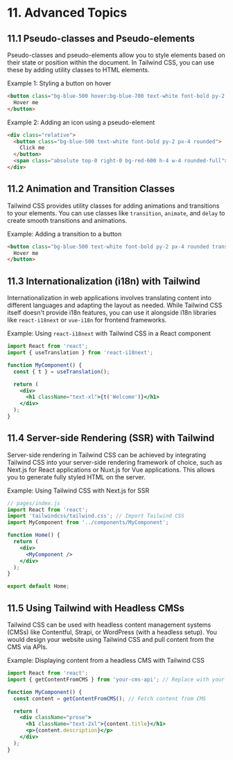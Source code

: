 # 11. Advanced Topics

## 11.1 Pseudo-classes and Pseudo-elements

Pseudo-classes and pseudo-elements allow you to style elements based on their state or position within the document. In Tailwind CSS, you can use these by adding utility classes to HTML elements.

Example 1: Styling a button on hover
```html
<button class="bg-blue-500 hover:bg-blue-700 text-white font-bold py-2 px-4 rounded">
  Hover me
</button>
```

Example 2: Adding an icon using a pseudo-element
```html
<div class="relative">
  <button class="bg-blue-500 text-white font-bold py-2 px-4 rounded">
    Click me
  </button>
  <span class="absolute top-0 right-0 bg-red-600 h-4 w-4 rounded-full"></span>
</div>
```

## 11.2 Animation and Transition Classes

Tailwind CSS provides utility classes for adding animations and transitions to your elements. You can use classes like `transition`, `animate`, and `delay` to create smooth transitions and animations.

Example: Adding a transition to a button
```html
<button class="bg-blue-500 text-white font-bold py-2 px-4 rounded transition hover:bg-blue-700">
  Hover me
</button>
```

## 11.3 Internationalization (i18n) with Tailwind

Internationalization in web applications involves translating content into different languages and adapting the layout as needed. While Tailwind CSS itself doesn't provide i18n features, you can use it alongside i18n libraries like `react-i18next` or `vue-i18n` for frontend frameworks.

Example: Using `react-i18next` with Tailwind CSS in a React component
```jsx
import React from 'react';
import { useTranslation } from 'react-i18next';

function MyComponent() {
  const { t } = useTranslation();

  return (
    <div>
      <h1 className="text-xl">{t('Welcome')}</h1>
    </div>
  );
}
```

## 11.4 Server-side Rendering (SSR) with Tailwind

Server-side rendering in Tailwind CSS can be achieved by integrating Tailwind CSS into your server-side rendering framework of choice, such as Next.js for React applications or Nuxt.js for Vue applications. This allows you to generate fully styled HTML on the server.

Example: Using Tailwind CSS with Next.js for SSR
```jsx
// pages/index.js
import React from 'react';
import 'tailwindcss/tailwind.css'; // Import Tailwind CSS
import MyComponent from '../components/MyComponent';

function Home() {
  return (
    <div>
      <MyComponent />
    </div>
  );
}

export default Home;
```

## 11.5 Using Tailwind with Headless CMSs

Tailwind CSS can be used with headless content management systems (CMSs) like Contentful, Strapi, or WordPress (with a headless setup). You would design your website using Tailwind CSS and pull content from the CMS via APIs.

Example: Displaying content from a headless CMS with Tailwind CSS
```jsx
import React from 'react';
import { getContentFromCMS } from 'your-cms-api'; // Replace with your actual CMS API function

function MyComponent() {
  const content = getContentFromCMS(); // Fetch content from CMS

  return (
    <div className="prose">
      <h1 className="text-2xl">{content.title}</h1>
      <p>{content.description}</p>
    </div>
  );
}
```
